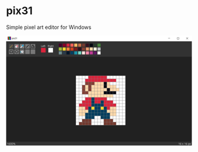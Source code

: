 # pix31

Simple pixel art editor for Windows

![Alt text](readme_screenshot.png?raw=true "Screenshot")
